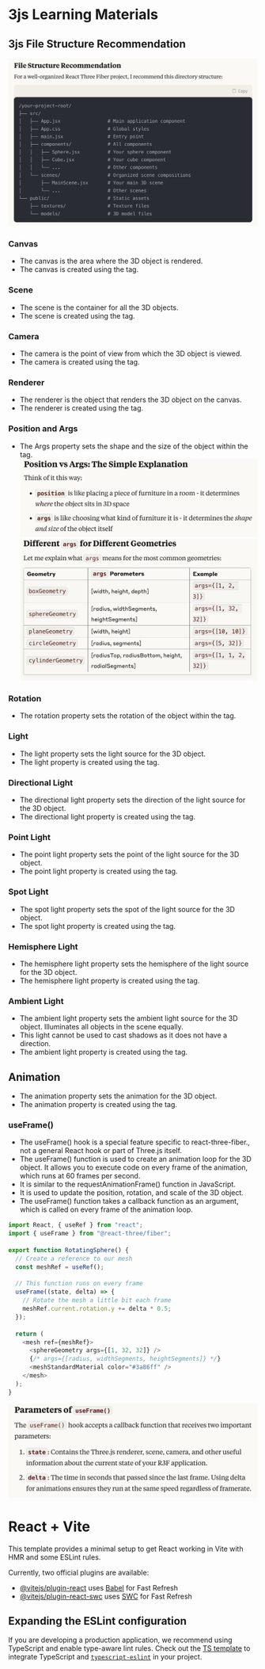 # 3js Learning Materials

## 3js File Structure Recommendation

![Screenshot](./src/assets/3js-file-structure.png)

### Canvas

- The canvas is the area where the 3D object is rendered.
- The canvas is created using the <canvas> tag.

### Scene

- The scene is the container for all the 3D objects.
- The scene is created using the <scene> tag.

### Camera

- The camera is the point of view from which the 3D object is viewed.
- The camera is created using the <perspectiveCamera> tag.

### Renderer

- The renderer is the object that renders the 3D object on the canvas.
- The renderer is created using the <renderer> tag.

### Position and Args

- The Args property sets the shape and the size of the object within the <mesh> tag.
  ![Screenshot](./src/assets/pos-vs-args.png)
  ![Screenshot](./src/assets/args.png)

### Rotation

- The rotation property sets the rotation of the object within the <mesh> tag.

### Light

- The light property sets the light source for the 3D object.
- The light property is created using the <ambientLight> tag.

### Directional Light

- The directional light property sets the direction of the light source for the 3D object.
- The directional light property is created using the <directionalLight> tag.

### Point Light

- The point light property sets the point of the light source for the 3D object.
- The point light property is created using the <pointLight> tag.

### Spot Light

- The spot light property sets the spot of the light source for the 3D object.
- The spot light property is created using the <spotLight> tag.

### Hemisphere Light

- The hemisphere light property sets the hemisphere of the light source for the 3D object.
- The hemisphere light property is created using the <hemisphereLight> tag.

### Ambient Light

- The ambient light property sets the ambient light source for the 3D object. Illuminates all objects in the scene equally.
- This light cannot be used to cast shadows as it does not have a direction.
- The ambient light property is created using the <ambientLight> tag.

## Animation

- The animation property sets the animation for the 3D object.
- The animation property is created using the <animation> tag.

### useFrame()

- The useFrame() hook is a special feature specific to react-three-fiber., not a general React hook or part of Three.js itself.
- The useFrame() function is used to create an animation loop for the 3D object. It allows you to execute code on every frame of the animation, which runs at 60 frames per second.
- It is similar to the requestAnimationFrame() function in JavaScript.
- It is used to update the position, rotation, and scale of the 3D object.
- The useFrame() function takes a callback function as an argument, which is called on every frame of the animation loop.

```javascript
import React, { useRef } from "react";
import { useFrame } from "@react-three/fiber";

export function RotatingSphere() {
  // Create a reference to our mesh
  const meshRef = useRef();

  // This function runs on every frame
  useFrame((state, delta) => {
    // Rotate the mesh a little bit each frame
    meshRef.current.rotation.y += delta * 0.5;
  });

  return (
    <mesh ref={meshRef}>
      <sphereGeometry args={[1, 32, 32]} />
      {/* args={[radius, widthSegments, heightSegments]} */}
      <meshStandardMaterial color="#3a86ff" />
    </mesh>
  );
}
```

![Screenshot](./src/assets/useFrame-parameters.png)

# React + Vite

This template provides a minimal setup to get React working in Vite with HMR and some ESLint rules.

Currently, two official plugins are available:

- [@vitejs/plugin-react](https://github.com/vitejs/vite-plugin-react/blob/main/packages/plugin-react/README.md) uses [Babel](https://babeljs.io/) for Fast Refresh
- [@vitejs/plugin-react-swc](https://github.com/vitejs/vite-plugin-react-swc) uses [SWC](https://swc.rs/) for Fast Refresh

## Expanding the ESLint configuration

If you are developing a production application, we recommend using TypeScript and enable type-aware lint rules. Check out the [TS template](https://github.com/vitejs/vite/tree/main/packages/create-vite/template-react-ts) to integrate TypeScript and [`typescript-eslint`](https://typescript-eslint.io) in your project.
